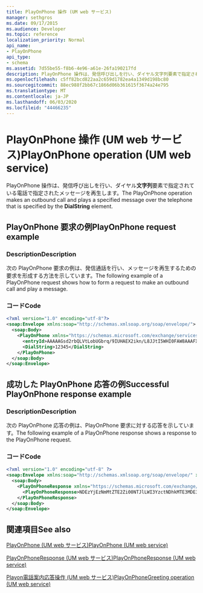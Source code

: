 ```yaml
---
title: PlayOnPhone 操作 (UM web サービス)
manager: sethgros
ms.date: 09/17/2015
ms.audience: Developer
ms.topic: reference
localization_priority: Normal
api_name:
- PlayOnPhone
api_type:
- schema
ms.assetid: 7d55be55-f8b6-4e96-a61e-26fa190217fd
description: PlayOnPhone 操作は、発信呼び出しを行い、ダイヤル文字列要素で指定されている電話で指定されたメッセージを再生します。
ms.openlocfilehash: c5ff82bcd822aa2c659d1782ea4a1349d198bc80
ms.sourcegitcommit: 88ec988f2bb67c1866d06b361615f3674a24e795
ms.translationtype: MT
ms.contentlocale: ja-JP
ms.lasthandoff: 06/03/2020
ms.locfileid: "44466235"
---
```

# <a name="playonphone-operation-um-web-service"></a><span data-ttu-id="88ab5-103">PlayOnPhone 操作 (UM web サービス)</span><span class="sxs-lookup"><span data-stu-id="88ab5-103">PlayOnPhone operation (UM web service)</span></span>

<span data-ttu-id="88ab5-104">PlayOnPhone 操作は、発信呼び出しを行い、ダイヤル**文字列**要素で指定されている電話で指定されたメッセージを再生します。</span><span class="sxs-lookup"><span data-stu-id="88ab5-104">The PlayOnPhone operation makes an outbound call and plays a specified message over the telephone that is specified by the **DialString** element.</span></span> 
  
## <a name="playonphone-request-example"></a><span data-ttu-id="88ab5-105">PlayOnPhone 要求の例</span><span class="sxs-lookup"><span data-stu-id="88ab5-105">PlayOnPhone request example</span></span>

### <a name="description"></a><span data-ttu-id="88ab5-106">Description</span><span class="sxs-lookup"><span data-stu-id="88ab5-106">Description</span></span>

<span data-ttu-id="88ab5-107">次の PlayOnPhone 要求の例は、発信通話を行い、メッセージを再生するための要求を形成する方法を示しています。</span><span class="sxs-lookup"><span data-stu-id="88ab5-107">The following example of a PlayOnPhone request shows how to form a request to make an outbound call and play a message.</span></span>
  
### <a name="code"></a><span data-ttu-id="88ab5-108">コード</span><span class="sxs-lookup"><span data-stu-id="88ab5-108">Code</span></span>

```XML
<?xml version="1.0" encoding="utf-8"?>
<soap:Envelope xmlns:soap="http://schemas.xmlsoap.org/soap/envelope/">
  <soap:Body>
    <PlayOnPhone xmlns="https://schemas.microsoft.com/exchange/services/2006/messages">
      <entryId>AAAAAGsd2rbQLVtLobUGbrq/9IUHAEX2ikn/L8JJtI5WHI0FAW8AAAFXHhsAACxVpEl+KVVLl957wp//x6UAGAetcDUAAA==</entryId>
      <DialString>12345</DialString>
    </PlayOnPhone>
  </soap:Body>
</soap:Envelope>
```

## <a name="successful-playonphone-response-example"></a><span data-ttu-id="88ab5-109">成功した PlayOnPhone 応答の例</span><span class="sxs-lookup"><span data-stu-id="88ab5-109">Successful PlayOnPhone response example</span></span>

### <a name="description"></a><span data-ttu-id="88ab5-110">Description</span><span class="sxs-lookup"><span data-stu-id="88ab5-110">Description</span></span>

<span data-ttu-id="88ab5-111">次の PlayOnPhone 応答の例は、PlayOnPhone 要求に対する応答を示しています。</span><span class="sxs-lookup"><span data-stu-id="88ab5-111">The following example of a PlayOnPhone response shows a response to the PlayOnPhone request.</span></span>
  
### <a name="code"></a><span data-ttu-id="88ab5-112">コード</span><span class="sxs-lookup"><span data-stu-id="88ab5-112">Code</span></span>

```XML
<?xml version="1.0" encoding="utf-8" ?> 
<soap:Envelope xmlns:soap="http://schemas.xmlsoap.org/soap/envelope/" xmlns:xsi="http://www.w3.org/2001/XMLSchema-instance" xmlns:xsd="http://www.w3.org/2001/XMLSchema">
  <soap:Body>
    <PlayOnPhoneResponse xmlns="https://schemas.microsoft.com/exchange/services/2006/messages">
      <PlayOnPhoneResponse>NDEzYjEzNmMtZTE2Zi00NTJlLWI3YzctNDhkMTE3MDE3YjlmQGRmLWV1bS0wMS5leGNoYW5nZS5jb3JwLm1pY3Jvc29mdC5jb20=</PlayOnPhoneResponse> 
    </PlayOnPhoneResponse>
  </soap:Body>
</soap:Envelope>
```

## <a name="see-also"></a><span data-ttu-id="88ab5-113">関連項目</span><span class="sxs-lookup"><span data-stu-id="88ab5-113">See also</span></span>



[<span data-ttu-id="88ab5-114">PlayOnPhone (UM web サービス)</span><span class="sxs-lookup"><span data-stu-id="88ab5-114">PlayOnPhone (UM web service)</span></span>](playonphone-um-web-service.md)
  
[<span data-ttu-id="88ab5-115">PlayOnPhoneResponse (UM web サービス)</span><span class="sxs-lookup"><span data-stu-id="88ab5-115">PlayOnPhoneResponse (UM web service)</span></span>](playonphoneresponse-um-web-service.md)
  
[<span data-ttu-id="88ab5-116">Playon電話案内応答操作 (UM web サービス)</span><span class="sxs-lookup"><span data-stu-id="88ab5-116">PlayOnPhoneGreeting operation (UM web service)</span></span>](playonphonegreeting-operation-um-web-service.md)

